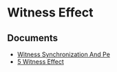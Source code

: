# Witness Effect

## Documents

- [Witness Synchronization And Pe](24-witness-synchronization-and-pe.md)
- [5 Witness Effect](25-5-witness-effect.md)
